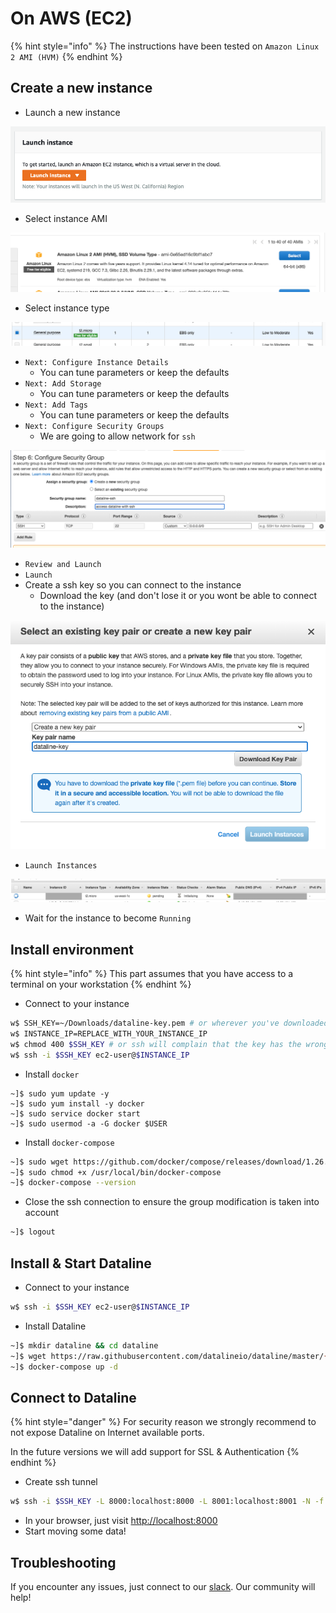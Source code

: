 # On AWS \(EC2\)

{% hint style="info" %}
The instructions have been tested on `Amazon Linux 2 AMI (HVM)`
{% endhint %}

## Create a new instance

* Launch a new instance

![](../../.gitbook/assets/aws_ec2_launch.png)

* Select instance AMI

![](../../.gitbook/assets/aws_ec2_ami.png)

* Select instance type

![](../../.gitbook/assets/aws_ec2_instance_type.png)

* `Next: Configure Instance Details` 
  * You can tune parameters or keep the defaults
* `Next: Add Storage`
  * You can tune parameters or keep the defaults
* `Next: Add Tags`
  * You can tune parameters or keep the defaults
* `Next: Configure Security Groups`
  * We are going to allow network for `ssh` 

![](../../.gitbook/assets/aws_ec2_security_group.png)

* `Review and Launch`
* `Launch`
* Create a ssh key so you can connect to the instance
  * Download the key \(and don't lose it or you wont be able to connect to the instance\)

![](../../.gitbook/assets/aws_ec2_ssh_key.png)

* `Launch Instances`

![](../../.gitbook/assets/aws_ec2_instance_view.png)

* Wait for the instance to become `Running`

## Install environment

{% hint style="info" %}
This part assumes that you have access to a terminal on your workstation
{% endhint %}

* Connect to your instance

```bash
w$ SSH_KEY=~/Downloads/dataline-key.pem # or wherever you've downloaded the key
w$ INSTANCE_IP=REPLACE_WITH_YOUR_INSTANCE_IP
w$ chmod 400 $SSH_KEY # or ssh will complain that the key has the wrong permissions
w$ ssh -i $SSH_KEY ec2-user@$INSTANCE_IP
```

* Install `docker`

```
~]$ sudo yum update -y
~]$ sudo yum install -y docker
~]$ sudo service docker start
~]$ sudo usermod -a -G docker $USER
```

* Install `docker-compose`

```bash
~]$ sudo wget https://github.com/docker/compose/releases/download/1.26.2/docker-compose-$(uname -s)-$(uname -m) -O /usr/local/bin/docker-compose
~]$ sudo chmod +x /usr/local/bin/docker-compose
~]$ docker-compose --version
```

* Close the ssh connection to ensure the group modification is taken into account

```bash
~]$ logout
```

## Install & Start Dataline

* Connect to your instance

```bash
w$ ssh -i $SSH_KEY ec2-user@$INSTANCE_IP
```

* Install Dataline

```bash
~]$ mkdir dataline && cd dataline
~]$ wget https://raw.githubusercontent.com/datalineio/dataline/master/{.env,docker-compose.yaml}
~]$ docker-compose up -d
```

## Connect to Dataline

{% hint style="danger" %}
For security reason we strongly recommend to not expose Dataline on Internet available ports.

In the future versions we will add support for SSL & Authentication
{% endhint %}

* Create ssh tunnel

```bash
w$ ssh -i $SSH_KEY -L 8000:localhost:8000 -L 8001:localhost:8001 -N -f ec2-user@$INSTANCE_IP
```

* In your browser, just visit [http://localhost:8000](http://localhost:8000)
* Start moving some data!

## Troubleshooting

If you encounter any issues, just connect to our [slack](https://join.slack.com/t/datalinehq/shared_invite/zt-h5m88w3a-twQ_6AF9e8SnAzOIkHu2VQ). Our community will help!

